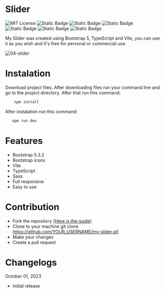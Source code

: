 # Slider

![MIT License](https://img.shields.io/badge/Author-S1mon009-blue.svg) ![Static Badge](https://img.shields.io/badge/HTML-html?logo=html5&labelColor=%23595959&color=%23E34F26) ![Static Badge](https://img.shields.io/badge/Sass-Sass?logo=sass&logoColor=%23CC6699&labelColor=%23555&color=%23CC6699) ![Static Badge](https://img.shields.io/badge/Bootstrap-bootstrap?logo=bootstrap&labelColor=%23595959&color=%237952B3) ![Static Badge](https://img.shields.io/badge/TypeScript-TypeScript?logo=typescript&logoColor=%233178C6&labelColor=%23555&color=%233178C6) ![Static Badge](https://img.shields.io/badge/Vite-Vite?logo=vite&logoColor=%23646CFF&labelColor=%23555&color=%23646CFF) ![Static Badge](https://img.shields.io/badge/npm-npm?logo=npm&logoColor=%23CB3837&labelColor=%23555&color=%23CB3837)

My Slider was created using Bootstrap 5, TypeScript and Vite, you can use it as you wish and it's free for personal or commercial use.

![04-slider](https://github.com/S1mon009/TypeScript/assets/105738321/a391f598-33f3-44e0-9d83-036b8cfa9945)

# Instalation

Download project files. After downloading files run your command line and go to the project directory. After that run this command:

```bash
    npm install
```

After instalation run this command:

```bash
   npm run dev
```

# Features

- Bootstrap 5.3.2
- Bootstrap icons
- Vite
- TypeScript
- Sass
- Full responsive
- Easy to use

# Contribution

- Fork the repository [(Here is the guide)](https://docs.github.com/en/get-started/quickstart/fork-a-repo)
- Clone to your machine git clone https://github.com/YOUR_USERNAME/my-slider.git
- Make your changes
- Create a pull request

# Changelogs

October 01, 2023

- Initial release
